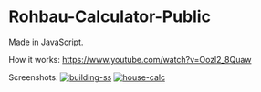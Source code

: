 # Rohbau-Calculator-Public

Made in JavaScript.

How it works:
https://www.youtube.com/watch?v=Oozl2_8Quaw

Screenshots:
<a href="https://ibb.co/2tsWdtG"><img src="https://i.ibb.co/BZrcBZ0/building-ss.png" alt="building-ss" border="0"></a>
<a href="https://ibb.co/P1Q7kmd"><img src="https://i.ibb.co/xzHpZCN/house-calc.png" alt="house-calc" border="0"></a><br />
